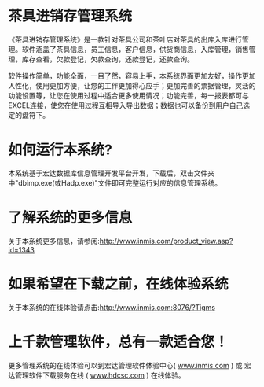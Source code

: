 # 茶具进销存管理系统

《茶具进销存管理系统》是一款针对茶具公司和茶叶店对茶具的出库入库进行管理。软件涵盖了茶具信息，员工信息，客户信息，供货商信息，入库管理，销售管理，库存查看，欠款登记，欠款查询，还款登记，还款查询。

软件操作简单，功能全面，一目了然，容易上手，本系统界面更加友好，操作更加人性化，使用更加方便，让您的工作更加得心应手；更加完善的票据管理，灵活的功能设置等，让您在使用过程中适合更多使用情况；功能完善，每一报表都可与EXCEL连接，使您在使用过程互相导入导出数据；数据也可以备份到用户自己选定的盘符下。

# 如何运行本系统?

本系统基于宏达数据库信息管理开发平台开发，下载后，双击文件夹中"dbimp.exe(或Hadp.exe)"文件即可完整运行对应的信息管理系统。

# 了解系统的更多信息

关于本系统更多信息，请参阅:http://www.inmis.com/product_view.asp?id=1343

# 如果希望在下载之前，在线体验系统

关于本系统的在线体验请点击:http://www.inmis.com:8076/?Tigms

# 上千款管理软件，总有一款适合您！

更多管理系统的在线体验可以到宏达管理软件体验中心( www.inmis.com ) 或 宏达管理软件下载服务在线 ( www.hdcsc.com ) 在线体验。

